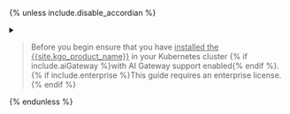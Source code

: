 {% unless include.disable_accordian %}
<details class="custom" markdown="1">
<summary>
<blockquote class="note">
  <p style="cursor: pointer">Before you begin ensure that you have <u>installed the {{site.kgo_product_name}}</u> in your Kubernetes cluster {% if include.aiGateway %}with AI Gateway support enabled{% endif %}. {% if include.enterprise %}This guide requires an enterprise license.{% endif %}</p>
</blockquote>
</summary>

## Prerequisites
{% endunless %}

{% if include.experimental %}
### Install CRDs
{% assign gwapi_version = "1.0.0" %}
{% if include.release.value == "1.0.x" %}
{% assign gwapi_version = "0.8.1" %}
{% endif %}

If you want to use experimental resources and fields such as `TCPRoute`s and `UDPRoute`s, please run this command.

```shell
kubectl apply -f https://github.com/kubernetes-sigs/gateway-api/releases/download/v{{ gwapi_version }}/experimental-install.yaml
```
{% endif %}

{% if include.aiGateway %}
The `AIGateway` feature is an **alpha** release, and needs additional CRDs installed:

```bash
kubectl apply -f {{site.links.web}}/assets/gateway-operator/ai-gateway-crd.yaml --server-side
```
{% endif %}

### Install {{ site.kgo_product_name }}

{% include snippets/gateway-operator/install_with_helm.md version=include.version release=include.release %}


{%- if include.aiGateway %}

### Enable the AI Gateway controller

As this guide uses the experimental AI Gateway feature, we need to explicitly enable it.

```bash
kubectl set env -n kong-system deployments/kgo-gateway-operator-controller-manager -c manager GATEWAY_OPERATOR_ENABLE_CONTROLLER_AIGATEWAY="true"
```
{% endif %}

{% if include.enterprise %}

### Enterprise License

{:.note}
> **Note:** This is an enterprise feature. In order to use it you'll need a [license](/gateway-operator/{{ page.release }}/license/)
> installed in your cluster so that {{ site.kgo_product_name }} can consume it.

```yaml
echo "
apiVersion: configuration.konghq.com/v1alpha1
kind: KongLicense
metadata:
  name: kong-license
rawLicenseString: '$(cat ./license.json)'
" | kubectl apply -f -
```
{% endif %}

{% unless include.disable_accordian %}
</details>
{% endunless %}
